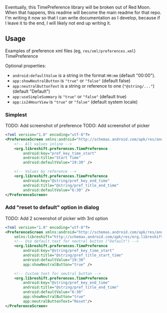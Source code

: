 Eventually, this TimePreference library will be broken out of Red Moon. When that happens, this readme will become the main readme for that repo. I'm writing it now so that I can write documentation as I develop, because if I leave it to the end, I will likely not end up writing it.

## Usage

Examples of preference xml files (eg, `res/xml/preferences.xml`) TimePreference

Optional properties:

- `android:defaultValue` is a string in the format `HH:mm` (default "00:00").
- `app:showNeutralButton` is `"true"` or `"false"` (default false)
- `app:neutralButtonText` is a string or reference to one (`"@string/..."`) (default "Default")
- `app:useSimpleSummary` is `"true"` or `"false"` (default true)
- `app:is24HourView` is `"true"` or `"false"` (default system locale)

### Simplest

TODO: Add screenshot of preference
TODO: Add screenshot of picker

```xml
<?xml version="1.0" encoding="utf-8"?>
<PreferenceScreen xmlns:android="http://schemas.android.com/apk/res/android">
    <!-- All values inline -->
    <org.libreshift.preferences.TimePreference
        android:key="pref_key_time_start"
        android:title="Start Time"
        android:defaultValue="19:30" />

    <!-- Values by reference -->
    <org.libreshift.preferences.TimePreference
        android:key="@string/pref_key_end_time"
        android:title="@string/pref_title_end_time"
        android:defaultValue="6:30" />
</PreferenceScreen>
```

### Add "reset to default" option in dialog

TODO: Add 2 screenshot of picker with 3rd option

```xml
<?xml version="1.0" encoding="utf-8"?>
<PreferenceScreen xmlns:android="http://schemas.android.com/apk/res/android"
    xmlns:libreshift="http://schemas.android.com/apk/res/org.libreshift">
    <!-- Use default text for neutral button ("Default") -->
    <org.libreshift.preferences.TimePreference
        android:key="@string/pref_key_time_start"
        android:title="@string/pref_title_start_time"
        android:defaultValue="19:30"
        app:showNeutralButton="true" />

    <!-- Custom text for neutral button -->
    <org.libreshift.preferences.TimePreference
        android:key="@string/pref_key_end_time"
        android:title="@string/pref_title_end_time"
        android:defaultValue="6:30"
        app:showNeutralButton="true"
        app:neutralButtonText="Reset"/>
</PreferenceScreen>
```
